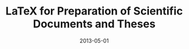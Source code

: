 ---
title: "LaTeX for Preparation of Scientific Documents and Theses"
collection: talks
permalink: /talks/2013-05-01-LaTeX-for-Preparation-of-Scientific-Documents-and-Theses
location: "Hamilton, ON, Canada"
type: Invited Presentation
date: 2013-05-01
venue: 'School of Graduate Studies, McMaster University'
citation: '<b>Devenyi, Gabriel A</b>, &quot;<i>LaTeX for Preparation of Scientific Documents and Theses</i>.&quot; School of Graduate Studies, McMaster University, 2013.'
---